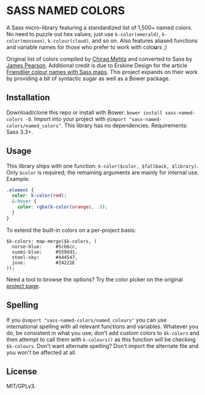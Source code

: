 # SASS NAMED COLORS

A Sass micro-library featuring a standardized list of 1,500+ named colors. No need to puzzle out hex values; just use `k-color(emerald)`, `k-color(monsoon)`, `k-colour(cloud)`, and so on. Also features aliased functions and variable names for those who prefer to work with colo**u**rs ;)

Original list of colors compiled by [Chirag Mehta](http://chir.ag/projects/name-that-color/) and converted to Sass by [James Pearson](https://github.com/FearMediocrity/sass-color-palettes). Additional credit is due to Erskine Design for the article [Friendlier colour names with Sass maps](http://erskinedesign.com/blog/friendlier-colour-names-sass-maps/). This project expands on their work by providing a bit of syntactic sugar as well as a Bower package.



## Installation

Download/clone this repo or install with Bower: `bower install sass-named-colors -D`. Import into your project with `@import "sass-named-colors/named_colors"`. This library has no dependencies. Requirements: Sass 3.3+.



## Usage

This library ships with one function: `k-color($color, $fallback, $library)`. Only `$color` is required; the remaining arguments are mainly for internal use. Example:

```scss
.element {
  color: k-color(red);
  &:hover {
    color: rgba(k-color(orange), .9);
  }
}
```

To extend the built-in colors on a per-project basis:

```language-scss
$k-colors: map-merge($k-colors, (
  norse-blue:     #5cb6cc,
  suomi-blue:     #559dd1,
  steel-sky:      #444547,
  jove:           #24221E
));
```

Need a tool to browse the options? Try the color picker on the original [project page](http://chir.ag/projects/name-that-color/).



## Spelling

If you `@import "sass-named-colors/named_colours"` you can use international spelling with all relevant functions and variables. Whatever you do, be consistent in what you use; don't add custom colors to `$k-colors` and then attempt to call them with `k-colours()` as this function will be checking `$k-colours`. Don't want alternate spelling? Don't import the alternate file and you won't be affected at all.



## License

MIT/GPLv3.
